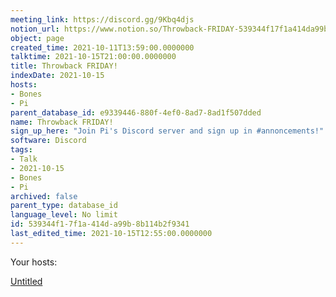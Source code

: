 ```yaml
---
meeting_link: https://discord.gg/9Kbq4djs
notion_url: https://www.notion.so/Throwback-FRIDAY-539344f17f1a414da99b8b114b2f9341
object: page
created_time: 2021-10-11T13:59:00.0000000
talktime: 2021-10-15T21:00:00.0000000
title: Throwback FRIDAY!
indexDate: 2021-10-15
hosts:
- Bones
- Pi
parent_database_id: e9339446-880f-4ef0-8ad7-8ad1f507dded
name: Throwback FRIDAY!
sign_up_here: "Join Pi's Discord server and sign up in #annoncements!"
software: Discord
tags:
- Talk
- 2021-10-15
- Bones
- Pi
archived: false
parent_type: database_id
language_level: No limit
id: 539344f1-7f1a-414d-a99b-8b114b2f9341
last_edited_time: 2021-10-15T12:55:00.0000000
---
```




Your hosts:

[Untitled](https://www.notion.so/482e61b02b9c4456b2b4fe86bb7544c6)   





